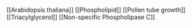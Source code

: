 [[Arabidopsis thaliana]]
[[Phospholipid]]
[[Pollen tube growth]]
[[Triacylglycerol]]
[[Non-specific Phospholipase C]]
